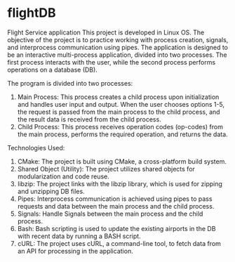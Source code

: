 # flightDB
Flight Service application
This project is developed in Linux OS. The objective of the project is to practice working with process creation, signals, and interprocess communication using pipes. The application is designed to be an interactive multi-process application, divided into two processes. The first process interacts with the user, while the second process performs operations on a database (DB).

The program is divided into two processes:
1. Main Process: This process creates a child process upon initialization and handles user input and output. When the user chooses options 1-5, the request is passed from the main process to the child process, and the result data is received from the child process.
2. Child Process: This process receives operation codes (op-codes) from the main process, performs the required operation, and returns the data.

Technologies Used:
1. CMake: The project is built using CMake, a cross-platform build system.
2. Shared Object (Utility): The project utilizes shared objects for modularization and code reuse.
3. libzip: The project links with the libzip library, which is used for zipping and unzipping DB files.
4. Pipes: Interprocess communication is achieved using pipes to pass requests and data between the main process and the child process.
5. Signals: Handle Signals between the main process and the child process.
6. Bash: Bash scripting is used to update the existing airports in the DB with recent data by running a BASH script.
7. cURL: The project uses cURL, a command-line tool, to fetch data from an API for processing in the application.
